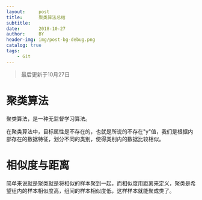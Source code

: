 ```yaml
---
layout:     post
title:      聚类算法总结
subtitle:   
date:       2018-10-27
author:     BY
header-img: img/post-bg-debug.png
catalog: true
tags:
    - Git
---
```



>最后更新于10月27日

# 聚类算法

聚类算法，是一种无监督学习算法。

在聚类算法中，目标属性是不存在的，也就是所说的不存在"y"值，我们是根据内部存在的数据特征，划分不同的类别，使得类别内的数据比较相似。

# 相似度与距离

简单来说就是聚类就是将相似的样本聚到一起，而相似度用距离来定义，聚类是希望组内的样本相似度高，组间的样本相似度低，这样样本就能聚成类了。

	


